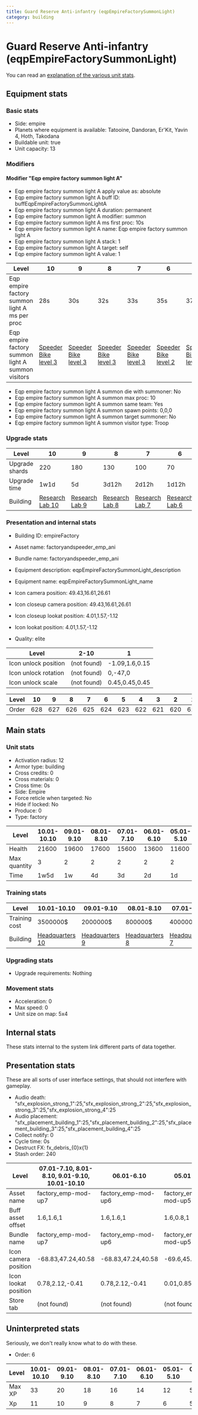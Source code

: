 ```yaml
---
title: Guard Reserve Anti-infantry (eqpEmpireFactorySummonLight)
category: building
---
```


# Guard Reserve Anti-infantry (eqpEmpireFactorySummonLight)

You can read an [explanation  of the various unit stats](unitexplained.md).

## Equipment stats

### Basic stats

  * Side: empire
  * Planets where equipment is available: Tatooine, Dandoran, Er'Kit, Yavin 4, Hoth, Takodana
  * Buildable unit: true
  * Unit capacity: 13

### Modifiers

#### Modifier "Eqp empire factory summon light A"

  * Eqp empire factory summon light A apply value as: absolute
  * Eqp empire factory summon light A buff ID: buffEqpEmpireFactorySummonLightA
  * Eqp empire factory summon light A duration: permanent
  * Eqp empire factory summon light A modifier: summon
  * Eqp empire factory summon light A ms first proc: 10s
  * Eqp empire factory summon light A name: Eqp empire factory summon light A
  * Eqp empire factory summon light A stack: 1
  * Eqp empire factory summon light A target: self
  * Eqp empire factory summon light A value: 1

|Level                                            |10                                        |9                                         |8                                         |7                                         |6                                         |5                                         |4                                         |3                                         |2                                         |1                                         |
|-------------------------------------------------|------------------------------------------|------------------------------------------|------------------------------------------|------------------------------------------|------------------------------------------|------------------------------------------|------------------------------------------|------------------------------------------|------------------------------------------|------------------------------------------|
|Eqp empire factory summon light A ms per proc    |28s                                       |30s                                       |32s                                       |33s                                       |35s                                       |37s                                       |39s                                       |40s                                       |42s                                       |44s                                       |
|Eqp empire factory summon light A summon visitors|[Speeder Bike level 3](EmpireSpeeder.html)|[Speeder Bike level 3](EmpireSpeeder.html)|[Speeder Bike level 3](EmpireSpeeder.html)|[Speeder Bike level 3](EmpireSpeeder.html)|[Speeder Bike level 2](EmpireSpeeder.html)|[Speeder Bike level 2](EmpireSpeeder.html)|[Speeder Bike level 2](EmpireSpeeder.html)|[Speeder Bike level 1](EmpireSpeeder.html)|[Speeder Bike level 1](EmpireSpeeder.html)|[Speeder Bike level 1](EmpireSpeeder.html)|


  * Eqp empire factory summon light A summon die with summoner: No
  * Eqp empire factory summon light A summon max proc: 10
  * Eqp empire factory summon light A summon same team: Yes
  * Eqp empire factory summon light A summon spawn points: 0,0,0
  * Eqp empire factory summon light A summon target summoner: No
  * Eqp empire factory summon light A summon visitor type: Troop

### Upgrade stats

|Level         |10                                      |9                                      |8                                      |7                                      |6                                      |5                                      |4                                      |3                                      |2                                      |1   |
|--------------|----------------------------------------|---------------------------------------|---------------------------------------|---------------------------------------|---------------------------------------|---------------------------------------|---------------------------------------|---------------------------------------|---------------------------------------|----|
|Upgrade shards|220                                     |180                                    |130                                    |100                                    |70                                     |50                                     |30                                     |20                                     |10                                     |20  |
|Upgrade time  |1w1d                                    |5d                                     |3d12h                                  |2d12h                                  |1d12h                                  |10h                                    |5h                                     |1h30m                                  |30m                                    |0s  |
|Building      |[Research Lab 10](empireOffenseLab.html)|[Research Lab 9](empireOffenseLab.html)|[Research Lab 8](empireOffenseLab.html)|[Research Lab 7](empireOffenseLab.html)|[Research Lab 6](empireOffenseLab.html)|[Research Lab 5](empireOffenseLab.html)|[Research Lab 4](empireOffenseLab.html)|[Research Lab 3](empireOffenseLab.html)|[Research Lab 2](empireOffenseLab.html)|None|


### Presentation and internal stats

  * Building ID: empireFactory

  * Asset name: factoryandspeeder_emp_ani
  * Bundle name: factoryandspeeder_emp_ani
  * Equipment description: eqpEmpireFactorySummonLight_description
  * Equipment name: eqpEmpireFactorySummonLight_name
  * Icon camera position: 49.43,16.61,26.61
  * Icon closeup camera position: 49.43,16.61,26.61
  * Icon closeup lookat position: 4.01,1.57,-1.12
  * Icon lookat position: 4.01,1.57,-1.12
  * Quality: elite

|Level               |2-10       |1             |
|--------------------|-----------|--------------|
|Icon unlock position|(not found)|-1.09,1.6,0.15|
|Icon unlock rotation|(not found)|0,-47,0       |
|Icon unlock scale   |(not found)|0.45,0.45,0.45|


|Level|10 |9  |8  |7  |6  |5  |4  |3  |2  |1  |
|-----|---|---|---|---|---|---|---|---|---|---|
|Order|628|627|626|625|624|623|622|621|620|619|


## Main stats

### Unit stats

  * Activation radius: 12
  * Armor type: building
  * Cross credits: 0
  * Cross materials: 0
  * Cross time: 0s
  * Side: Empire
  * Force reticle when targeted: No
  * Hide if locked: No
  * Produce: 0
  * Type: factory

|Level       |10.01-10.10|09.01-9.10|08.01-8.10|07.01-7.10|06.01-6.10|05.01-5.10|04.01-4.10|03.01-3.10|02.01-2.10|01.01-1.10|
|------------|-----------|----------|----------|----------|----------|----------|----------|----------|----------|----------|
|Health      |21600      |19600     |17600     |15600     |13600     |11600     |9600      |7200      |6000      |4000      |
|Max quantity|3          |2         |2         |2         |2         |2         |1         |1         |1         |1         |
|Time        |1w5d       |1w        |4d        |3d        |2d        |1d        |12h       |2h        |30m       |15m       |


### Training stats

|Level        |10.01-10.10                     |09.01-9.10                     |08.01-8.10                     |07.01-7.10                     |06.01-6.10                     |05.01-5.10                     |04.01-4.10                     |03.01-3.10                     |02.01-2.10                     |01.01-1.10                     |
|-------------|--------------------------------|-------------------------------|-------------------------------|-------------------------------|-------------------------------|-------------------------------|-------------------------------|-------------------------------|-------------------------------|-------------------------------|
|Training cost|3500000$                        |2000000$                       |800000$                        |400000$                        |275000$                        |75000$                         |30000$                         |10000$                         |5000$                          |1500$                          |
|Building     |[Headquarters 10](empireHQ.html)|[Headquarters 9](empireHQ.html)|[Headquarters 8](empireHQ.html)|[Headquarters 7](empireHQ.html)|[Headquarters 6](empireHQ.html)|[Headquarters 5](empireHQ.html)|[Headquarters 4](empireHQ.html)|[Headquarters 3](empireHQ.html)|[Headquarters 2](empireHQ.html)|[Headquarters 2](empireHQ.html)|


### Upgrading stats

  * Upgrade requirements: Nothing

### Movement stats

  * Acceleration: 0
  * Max speed: 0
  * Unit size on map: 5x4

## Internal stats

These stats internal to the system link different parts of data together.


## Presentation stats

These are all sorts of user interface settings, that should not interfere with gameplay.

  * Audio death: "sfx_explosion_strong_1":25,"sfx_explosion_strong_2":25,"sfx_explosion_strong_3":25,"sfx_explosion_strong_4":25
  * Audio placement: "sfx_placement_building_1":25,"sfx_placement_building_2":25,"sfx_placement_building_3":25,"sfx_placement_building_4":25
  * Collect notify: 0
  * Cycle time: 0s
  * Destruct FX: fx_debris_{0}x{1}
  * Stash order: 240

|Level               |07.01-7.10, 8.01-8.10, 9.01-9.10, 10.01-10.10|06.01-6.10         |05.01-5.10         |04.01-4.10         |03.01-3.10         |02.01-2.10         |01.01-1.10         |
|--------------------|---------------------------------------------|-------------------|-------------------|-------------------|-------------------|-------------------|-------------------|
|Asset name          |factory_emp-mod-up7                          |factory_emp-mod-up6|factory_emp-mod-up5|factory_emp-mod-up4|factory_emp-mod-up3|factory_emp-mod-up2|factory_emp-mod-up1|
|Buff asset offset   |1.6,1.6,1                                    |1.6,1.6,1          |1.6,0.8,1          |1.6,0.6,1          |1.6,0.6,1          |1.6,0.6,1          |1.6,0.6,2          |
|Bundle name         |factory_emp-mod-up7                          |factory_emp-mod-up6|factory_emp-mod-up5|factory_emp-mod-up4|factory_emp-mod-up3|factory_emp-mod-up2|factory_emp-mod-up1|
|Icon camera position|-68.83,47.24,40.58                           |-68.83,47.24,40.58 |-69.6,45.97,40.82  |-69.6,45.97,40.82  |-69.82,45.3,40.87  |-69.82,45.3,40.87  |-69.82,45.3,40.87  |
|Icon lookat position|0.78,2.12,-0.41                              |0.78,2.12,-0.41    |0.01,0.85,-0.17    |0.01,0.85,-0.17    |-0.21,0.18,-0.12   |-0.21,0.18,-0.12   |-0.21,0.18,-0.12   |
|Store tab           |(not found)                                  |(not found)        |(not found)        |(not found)        |(not found)        |(not found)        |army               |


## Uninterpreted stats

Seriously, we don't really know what to do with these.

  * Order: 6

|Level |10.01-10.10|09.01-9.10|08.01-8.10|07.01-7.10|06.01-6.10|05.01-5.10|04.01-4.10|03.01-3.10|02.01-2.10|01.01-1.10|
|------|-----------|----------|----------|----------|----------|----------|----------|----------|----------|----------|
|Max XP|33         |20        |18        |16        |14        |12        |5         |4         |3         |2         |
|Xp    |11         |10        |9         |8         |7         |6         |5         |4         |3         |2         |


